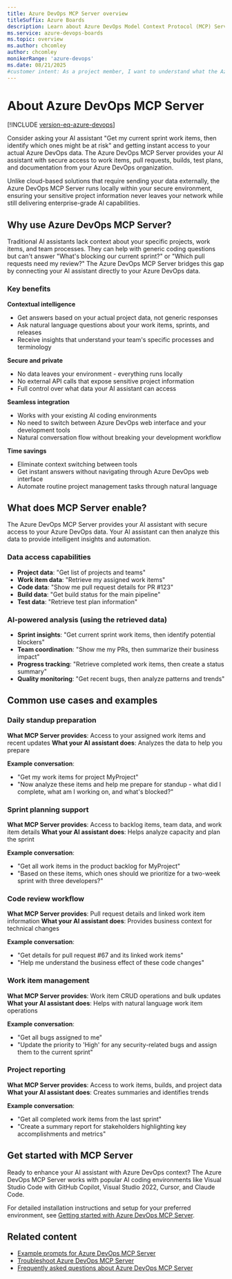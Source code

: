 ```yaml
---
title: Azure DevOps MCP Server overview
titleSuffix: Azure Boards
description: Learn about Azure DevOps Model Context Protocol (MCP) Server, which enhances your AI assistant with real-time Azure DevOps context for smarter, more accurate project insights and decision-making capabilities.
ms.service: azure-devops-boards
ms.topic: overview
ms.author: chcomley
author: chcomley
monikerRange: 'azure-devops'
ms.date: 08/21/2025
#customer intent: As a project member, I want to understand what the Azure DevOps MCP Server is and how it can enhance my AI assistant with real-time Azure DevOps context to improve my productivity and decision-making.
---
```


# About Azure DevOps MCP Server

[!INCLUDE [version-eq-azure-devops](../../includes/version-eq-azure-devops.md)]

Consider asking your AI assistant "Get my current sprint work items, then identify which ones might be at risk" and getting instant access to your actual Azure DevOps data. The Azure DevOps MCP Server provides your AI assistant with secure access to work items, pull requests, builds, test plans, and documentation from your Azure DevOps organization.

Unlike cloud-based solutions that require sending your data externally, the Azure DevOps MCP Server runs locally within your secure environment, ensuring your sensitive project information never leaves your network while still delivering enterprise-grade AI capabilities.



## Why use Azure DevOps MCP Server?

Traditional AI assistants lack context about your specific projects, work items, and team processes. They can help with generic coding questions but can't answer "What's blocking our current sprint?" or "Which pull requests need my review?" The Azure DevOps MCP Server bridges this gap by connecting your AI assistant directly to your Azure DevOps data.

### Key benefits

**Contextual intelligence**
- Get answers based on your actual project data, not generic responses
- Ask natural language questions about your work items, sprints, and releases
- Receive insights that understand your team's specific processes and terminology

**Secure and private**
- No data leaves your environment - everything runs locally
- No external API calls that expose sensitive project information
- Full control over what data your AI assistant can access

**Seamless integration**
- Works with your existing AI coding environments
- No need to switch between Azure DevOps web interface and your development tools
- Natural conversation flow without breaking your development workflow

**Time savings**
- Eliminate context switching between tools
- Get instant answers without navigating through Azure DevOps web interface
- Automate routine project management tasks through natural language

## What does MCP Server enable?

The Azure DevOps MCP Server provides your AI assistant with secure access to your Azure DevOps data. Your AI assistant can then analyze this data to provide intelligent insights and automation.

### Data access capabilities
- **Project data**: "Get list of projects and teams"
- **Work item data**: "Retrieve my assigned work items"
- **Code data**: "Show me pull request details for PR #123"
- **Build data**: "Get build status for the main pipeline"
- **Test data**: "Retrieve test plan information"

### AI-powered analysis (using the retrieved data)
- **Sprint insights**: "Get current sprint work items, then identify potential blockers"
- **Team coordination**: "Show me my PRs, then summarize their business impact"
- **Progress tracking**: "Retrieve completed work items, then create a status summary"
- **Quality monitoring**: "Get recent bugs, then analyze patterns and trends"
## Common use cases and examples

### Daily standup preparation
**What MCP Server provides**: Access to your assigned work items and recent updates
**What your AI assistant does**: Analyzes the data to help you prepare

**Example conversation**:
- "Get my work items for project MyProject"
- "Now analyze these items and help me prepare for standup - what did I complete, what am I working on, and what's blocked?"

### Sprint planning support
**What MCP Server provides**: Access to backlog items, team data, and work item details
**What your AI assistant does**: Helps analyze capacity and plan the sprint

**Example conversation**:
- "Get all work items in the product backlog for MyProject"
- "Based on these items, which ones should we prioritize for a two-week sprint with three developers?"

### Code review workflow
**What MCP Server provides**: Pull request details and linked work item information
**What your AI assistant does**: Provides business context for technical changes

**Example conversation**:
- "Get details for pull request #67 and its linked work items"
- "Help me understand the business effect of these code changes"

### Work item management
**What MCP Server provides**: Work item CRUD operations and bulk updates
**What your AI assistant does**: Helps with natural language work item operations

**Example conversation**:
- "Get all bugs assigned to me"
- "Update the priority to 'High' for any security-related bugs and assign them to the current sprint"

### Project reporting
**What MCP Server provides**: Access to work items, builds, and project data
**What your AI assistant does**: Creates summaries and identifies trends

**Example conversation**:
- "Get all completed work items from the last sprint"
- "Create a summary report for stakeholders highlighting key accomplishments and metrics"

## Get started with MCP Server

Ready to enhance your AI assistant with Azure DevOps context? The Azure DevOps MCP Server works with popular AI coding environments like Visual Studio Code with GitHub Copilot, Visual Studio 2022, Cursor, and Claude Code.

For detailed installation instructions and setup for your preferred environment, see [Getting started with Azure DevOps MCP Server](https://github.com/microsoft/azure-devops-mcp/blob/main/docs/GETTINGSTARTED.md).

## Related content

- [Example prompts for Azure DevOps MCP Server](https://github.com/microsoft/azure-devops-mcp/blob/main/docs/EXAMPLES.md)
- [Troubleshoot Azure DevOps MCP Server](https://github.com/microsoft/azure-devops-mcp/blob/main/docs/TROUBLESHOOTING.md)
- [Frequently asked questions about Azure DevOps MCP Server](https://github.com/microsoft/azure-devops-mcp/blob/main/docs/FAQ.md)


